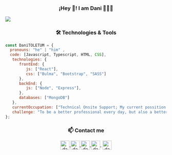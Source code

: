 <h3 align="center">¡Hey 👋! I am Dani 👨🏻‍💻</h3>
<img align="center" src="https://user-images.githubusercontent.com/33659827/203973092-51778971-951e-4945-bd8b-253f724b4962.png" />
<h3 align="center">🛠 Technologies & Tools</h3>

``` js
const DaniTOLETUM = {
  pronouns: "he" | "him" ,
  code: [Javascript, Typescript, HTML, CSS],
   technologies: {
      frontEnd: {
         js: ["React"],
         css: ["Bulma", "Bootstrap", "SASS"]
      },
      backEnd: {
         js: ["Node", "Express"],
      },
      databases: ["MongoDB"]
   },
   currentOccupation: ["Technical Onsite Support; My current possition is something between PO and Senior Web Developer"],
   challenge: "To be a better professional every day, but also a better person",
};
```

<h3 align="center">📫 Contact me</h3>

<p align="center">
  <a href="mailto:danieldiaz.bio@gmail.com?Subject=Contacto%20desde%20github">
  <img align="center" alt="dani_toletum" height="28px" width="28px" src="https://cdn.jsdelivr.net/npm/simple-icons@3.0.1/icons/gmail.svg" />
</a>
  <a href="https://www.linkedin.com/in/danieldiaztoledano/">
  <img align="center" alt="dani_toletum" height="28px" width="28px" src="https://cdn.jsdelivr.net/npm/simple-icons@3.0.1/icons/linkedin.svg" />
</a>
  <a href="https://github.com/DaniToletum">
  <img align="center" alt="dani_toletum" height="28px" width="28px" src="https://cdn.jsdelivr.net/npm/simple-icons@3.0.1/icons/github.svg" />
</a>
   <a href="https://twitch.tv/dani_toletum" target="blank" style='margin-right:4px'>
    <img align="center" alt="dani_toletum" height="28px" width="28px" src="https://cdn.jsdelivr.net/npm/simple-icons@3.0.1/icons/twitch.svg" />
  </a>
    <a href="https://www.instagram.com/danieldiaztoledano/" target="blank">
    <img align="center" alt="dani_toletum"  height="28px" width="28px" src="https://cdn.jsdelivr.net/npm/simple-icons@3.0.1/icons/instagram.svg" />
  </a>
</p>

<!--
**DaniTOLETUM/DaniTOLETUM** is a ✨ _special_ ✨ repository because its `README.md` (this file) appears on your GitHub profile.

Here are some ideas to get you started:

- 🔭 I’m currently working on ...
- 🌱 I’m currently learning ...
- 👯 I’m looking to collaborate on ...
- 🤔 I’m looking for help with ...
- 💬 Ask me about ...
- 📫 How to reach me: ...
- 😄 Pronouns: ...
- ⚡ Fun fact: ...
-->
